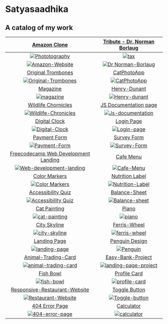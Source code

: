 # Satyasaadhika 
## A catalog of my work

|[Amazon Clone](https://satyasaadhika.github.io/amazon-clone/)  |  [Tribute - Dr. Norman Borlaug](https://satyasaadhika.github.io/tribute-page/) |
|:--------:|:---------:|
|[![Phototography](https://github.com/satyasaadhika/satyasaadhika.github.io/assets/106907193/37fa45e0-2ade-4f54-9039-b020e69d2c33)]()|[![tax](https://github.com/satyasaadhika/satyasaadhika.github.io/assets/106907193/14a26600-b43d-4984-91ac-11111d6bbe50)]()|
|[![Amazon-Website](https://github.com/satyasaadhika/satyasaadhika.github.io/assets/106907193/9a71a75d-48a3-4921-b636-9737c40af2bc)](https://satyasaadhika.github.io/amazon-clone/)|[![Dr   Norman-Borlaug](https://github.com/satyasaadhika/satyasaadhika.github.io/assets/106907193/99c00a54-da65-46dc-8d1d-8ee90abbfd7a)](https://satyasaadhika.github.io/tribute-page/) |
|[Original Trombones](https://satyasaadhika.github.io/trombones/)  | [CatPhotoApp](https://satyasaadhika.github.io/cat-photos/)|
|[![Original-Trombones](https://github.com/satyasaadhika/satyasaadhika.github.io/assets/106907193/f9bdec84-6648-4c98-abb1-ecb6dc8176b4)](https://satyasaadhika.github.io/trombones/) |[![CatPhotoApp](https://github.com/satyasaadhika/satyasaadhika.github.io/assets/106907193/29416169-dfd9-4a6e-a01c-d088d0d54360)](https://satyasaadhika.github.io/cat-photos/)|
|[Magazine](https://satyasaadhika.github.io/magazine/)|[Henry-Dunant](https://satyasaadhika.github.io/Henry-Dunant-tribute-page/) |
|[![magazine](https://github.com/satyasaadhika/satyasaadhika.github.io/assets/106907193/9025cd7a-0c11-4f67-b512-7008efd8d01d)](https://satyasaadhika.github.io/magazine/)|[![Henry-dunant](https://github.com/satyasaadhika/satyasaadhika.github.io/assets/106907193/07ad23f7-b4d5-4562-a798-c1ad7d1f3471)](https://satyasaadhika.github.io/Henry-Dunant-tribute-page/)|
| [Wildlife Chornicles](https://satyasaadhika.github.io/wildlife/) | [JS Documentation page](https://satyasaadhika.github.io/documentation/) |
|[![Wildlife-Chronicles](https://github.com/satyasaadhika/satyasaadhika.github.io/assets/106907193/171d5152-aea8-4fd2-b327-55afd1c966d1)](https://satyasaadhika.github.io/wildlife/) | [![Js-documentation](https://github.com/satyasaadhika/satyasaadhika.github.io/assets/106907193/85ec5157-3f1d-4b23-b428-cf076491b215)](https://satyasaadhika.github.io/documentation/)|
| [Digital Clock](https://satyasaadhika.github.io/digital-clock/)   |[Login Page](https://satyasaadhika.github.io/login-page/) |
|[![Digital-Clock](https://github.com/satyasaadhika/satyasaadhika.github.io/assets/106907193/ef4a7d85-842e-47e2-a2a7-3bb33773733f)](https://satyasaadhika.github.io/digital-clock/) |[![Login-page](https://github.com/satyasaadhika/satyasaadhika.github.io/assets/106907193/8713000f-703d-464f-b40b-65da88a89465)](https://satyasaadhika.github.io/login-page/) |
| [Payment Form](https://satyasaadhika.github.io/payment-form/)    | [Survey Form](https://satyasaadhika.github.io/form/)  |
|[![Payment-Form](https://github.com/satyasaadhika/satyasaadhika.github.io/assets/106907193/36269714-121e-4710-98e9-7b504eb66025)](https://satyasaadhika.github.io/payment-form/) |[![Survey-Form](https://github.com/satyasaadhika/satyasaadhika.github.io/assets/106907193/8e02c9f8-e6b5-487d-9a81-d428541acc95)](https://satyasaadhika.github.io/form/) |
| [Freecodecamp Web Development Landing](https://satyasaadhika.github.io/freecodecamp-wd-landing/)| [Cafe Menu](https://satyasaadhika.github.io/cafe-menu/) |
|[![Web-development-landing](https://github.com/satyasaadhika/satyasaadhika.github.io/assets/106907193/1358de36-8023-4ccb-9aba-419fe0971262)](https://satyasaadhika.github.io/freecodecamp-wd-landing/)| [![Cafe-Menu](https://github.com/satyasaadhika/satyasaadhika.github.io/assets/106907193/9fc66923-60c3-4907-8634-fe3e45ababd6)](https://satyasaadhika.github.io/cafe-menu/)|
| [Color Markers](https://satyasaadhika.github.io/color-markers/)  |[Nutrition Label](https://satyasaadhika.github.io/nutrition-label/)    |
|[![Color Markers](https://github.com/satyasaadhika/satyasaadhika.github.io/assets/106907193/3201a2f0-5941-4e7f-9c28-4aa8462e7e8b)](https://satyasaadhika.github.io/color-markers/) |[![Nutrition-Label](https://github.com/satyasaadhika/satyasaadhika.github.io/assets/106907193/f90a9522-9ec8-4f1c-be29-7b78da47d6e7)](https://satyasaadhika.github.io/nutrition-label/) |
|[Accessibility Quiz](https://satyasaadhika.github.io/Accessibility-quiz/)| [Balance-Sheet](https://satyasaadhika.github.io/Balance-sheet/)|  
|[![Accessibility Quiz](https://github.com/satyasaadhika/satyasaadhika.github.io/assets/106907193/4c5145d4-dccf-4b28-9405-bf8a9465de70)](https://satyasaadhika.github.io/Accessibility-quiz/)|[![Balance-sheet](https://github.com/satyasaadhika/satyasaadhika.github.io/assets/106907193/10890de9-8b02-401c-af36-c81bb2cd7c6f)](https://satyasaadhika.github.io/Balance-sheet/)|
|[Cat Painting](https://satyasaadhika.github.io/cat-painting/)|[Piano](https://satyasaadhika.github.io/Piano/)  |
|[![cat-painting](https://github.com/satyasaadhika/satyasaadhika.github.io/assets/106907193/b340a20c-aabf-4e86-a427-f44dd6703744)](https://satyasaadhika.github.io/cat-painting/)|[![piano](https://github.com/satyasaadhika/satyasaadhika.github.io/assets/106907193/ca3592e3-4a8a-407e-8835-9b879bb12c5d)](https://satyasaadhika.github.io/Piano/)|
|[City Skyline](https://satyasaadhika.github.io/city-skyline/)|[Ferris-Wheel](https://satyasaadhika.github.io/ferris-wheel/)  |
|[![city-skyline](https://github.com/satyasaadhika/satyasaadhika.github.io/assets/106907193/e39778b5-6f17-4560-884d-58cc3040db39)](https://satyasaadhika.github.io/city-skyline/) | [![ferris-wheel](https://github.com/satyasaadhika/satyasaadhika.github.io/assets/106907193/abb0d232-36a3-4016-a324-066d055f07c1)](https://satyasaadhika.github.io/ferris-wheel/) |
|[Landing Page](https://satyasaadhika.github.io/Landing-page/)| [Penguin Design](https://satyasaadhika.github.io/Penguin-design/) |
|[![landing-page](https://github.com/satyasaadhika/satyasaadhika.github.io/assets/106907193/79f878e3-3fe9-40f0-9e49-3ca278e1a2f7)](https://satyasaadhika.github.io/Landing-page/)|[![Penguin](https://github.com/satyasaadhika/satyasaadhika.github.io/assets/106907193/d96a50c3-f1d4-4538-a1da-ef77f4801e64)](https://satyasaadhika.github.io/Penguin-design/) |
|[Animal-Trading-Card](https://satyasaadhika.github.io/Animal-trading-card/)|[Easy-Bank-Project](https://satyasaadhika.github.io/Easy-bank-website/)  |
|[![animal-trading-card](https://github.com/satyasaadhika/satyasaadhika.github.io/assets/106907193/88a3ac98-03b4-4df4-bc3a-8d7c3bf72111)](https://satyasaadhika.github.io/Animal-trading-card/)|[![landing-page-project](https://github.com/satyasaadhika/satyasaadhika.github.io/assets/106907193/d1114c55-8219-45b6-923b-1dd739e82481)](https://satyasaadhika.github.io/Easy-bank-website/)|
|[Fish Bowl](https://satyasaadhika.github.io/fish-bowl/)|[Profile Card](https://satyasaadhika.github.io/Profile-Card/)|
|[![fish-bowl](https://github.com/satyasaadhika/satyasaadhika.github.io/assets/106907193/a39cd6f9-16e5-4cec-9ade-cce9b9246753)](https://satyasaadhika.github.io/fish-bowl/)|[![profile-card](https://github.com/satyasaadhika/satyasaadhika.github.io/assets/106907193/beafa6f5-8096-414b-b824-926009244e9e)](https://satyasaadhika.github.io/Profile-Card/)|
|[Responsive-Restaurant-Website](https://satyasaadhika.github.io/Responsive-restaurant-website/)| [Toggle Button](https://satyasaadhika.github.io/Toggle-button/) |
|[![Restaurant-Website](https://github.com/satyasaadhika/satyasaadhika.github.io/assets/106907193/b8e82cdf-4fb3-4b3d-a13f-7d8d26fb3fd8)](https://satyasaadhika.github.io/Responsive-restaurant-website/)| [![Toggle-button](https://github.com/satyasaadhika/satyasaadhika.github.io/assets/106907193/523c5b72-d602-4def-9a72-a0cc342601fb)](https://satyasaadhika.github.io/Toggle-button/)|
|[404 Error Page](https://satyasaadhika.github.io/404_error_page/)| [Calculator](https://satyasaadhika.github.io/calculator/) |
|[![404-error-page](https://github.com/satyasaadhika/satyasaadhika.github.io/assets/106907193/883466a7-25c1-471a-bc31-af074903f8e0)](https://satyasaadhika.github.io/404_error_page/)| [![calculator](https://github.com/satyasaadhika/satyasaadhika.github.io/assets/106907193/e8d30a04-df16-4f06-80e2-11943a7869ee)](https://satyasaadhika.github.io/calculator/)|












 























